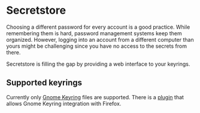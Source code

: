 Secretstore
===========

Choosing a different password for every account is a good practice. While
remembering them is hard, password management systems keep them organized.
However, logging into an account from a different computer than yours might be
challenging since you have no access to the secrets from there.

Secretstore is filling the gap by providing a web interface to your keyrings.


Supported keyrings
------------------

Currently only [Gnome Keyring](https://wiki.gnome.org/GnomeKeyring) files are
supported. There is a
[plugin](https://addons.mozilla.org/en-US/firefox/addon/gnome-keyring-integration/)
that allows Gnome Keyring integration with Firefox.
